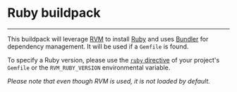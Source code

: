 # Ruby buildpack
----------------

This buildpack will leverage [RVM](https://rvm.io) to install [Ruby](https://www.ruby-lang.org/en)
and uses [Bundler](http://bundler.io/) for dependency management. It will be
used if a `Gemfile` is found.

To specify a Ruby version, please use the [`ruby` directive](http://bundler.io/v1.6/gemfile_ruby.html)
of your project's `Gemfile` or the `RVM_RUBY_VERSION` environmental variable.

_Please note that even though RVM is used, it is not loaded by default._
